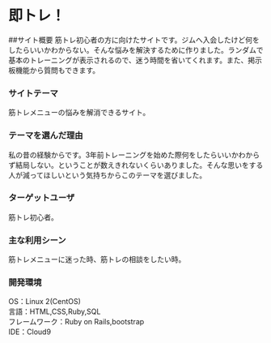 # 即トレ！
##サイト概要
筋トレ初心者の方に向けたサイトです。ジムへ入会したけど何をしたらいいかわからない。そんな悩みを解決するために作りました。ランダムで基本のトレーニングが表示されるので、迷う時間を省いてくれます。また、掲示板機能から質問もできます。

### サイトテーマ
筋トレメニューの悩みを解消できるサイト。

### テーマを選んだ理由
私の昔の経験からです。3年前トレーニングを始めた際何をしたらいいかわからず結局しない。ということが数えきれないくらいありました。そんな思いをする人が減ってほしいという気持ちからこのテーマを選びました。

### ターゲットユーザ
筋トレ初心者。

### 主な利用シーン
筋トレメニューに迷った時、筋トレの相談をしたい時。


### 開発環境
OS：Linux 2(CentOS)<br>
言語：HTML,CSS,Ruby,SQL<br>
フレームワーク：Ruby on Rails,bootstrap<br>
IDE：Cloud9